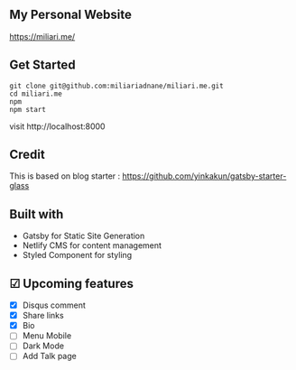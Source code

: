 ## My Personal Website

https://miliari.me/

## Get Started

```
git clone git@github.com:miliariadnane/miliari.me.git
cd miliari.me
npm
npm start

```

visit http://localhost:8000

## Credit

This is based on blog starter : https://github.com/yinkakun/gatsby-starter-glass

## Built with
- Gatsby for Static Site Generation
- Netlify CMS for content management
- Styled Component for styling

## ☑ Upcoming features

- [x] Disqus comment
- [x] Share links
- [x] Bio
- [ ] Menu Mobile
- [ ] Dark Mode
- [ ] Add Talk page
